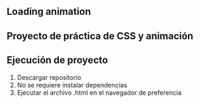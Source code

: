 ## Loading animation

## Proyecto de práctica de CSS y animación

## Ejecución de proyecto

1. Descargar repositorio
2. No se requiere instalar dependencias
3. Ejecutar el archivo .html en el navegador de preferencia
